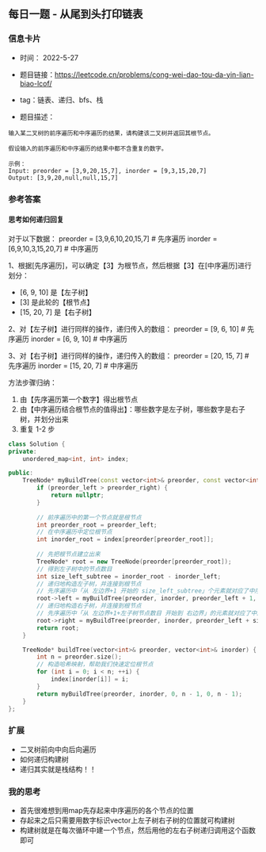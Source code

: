 ## 每日一题 - 从尾到头打印链表
### 信息卡片 

- 时间： 2022-5-27
- 题目链接：https://leetcode.cn/problems/cong-wei-dao-tou-da-yin-lian-biao-lcof/
- tag：链表、递归、bfs、栈

- 题目描述：

```
输入某二叉树的前序遍历和中序遍历的结果，请构建该二叉树并返回其根节点。

假设输入的前序遍历和中序遍历的结果中都不含重复的数字。

示例：
Input: preorder = [3,9,20,15,7], inorder = [9,3,15,20,7]
Output: [3,9,20,null,null,15,7]

```


### 参考答案
#### 思考如何递归回复
对于以下数据：
preorder = [3,9,6,10,20,15,7] # 先序遍历
inorder = [6,9,10,3,15,20,7] # 中序遍历

1、根据[先序遍历]，可以确定【3】为根节点，然后根据【3】在[中序遍历]进行划分：
- [6, 9, 10] 是【左子树】
- [3] 是此轮的【根节点】
- [15, 20, 7] 是【右子树】

2、对【左子树】进行同样的操作，递归传入的数组：
preorder = [9, 6, 10] # 先序遍历
inorder = [6, 9, 10] # 中序遍历

3、对【右子树】进行同样的操作，递归传入的数组：
preorder = [20, 15, 7] # 先序遍历
inorder = [15, 20, 7] # 中序遍历

方法步骤归纳：
1. 由【先序遍历第一个数字】得出根节点
2. 由【中序遍历结合根节点的值得出】：哪些数字是左子树，哪些数字是右子树，并划分出来
3. 重复 1-2 步

```C++
class Solution {
private:
    unordered_map<int, int> index;

public:
    TreeNode* myBuildTree(const vector<int>& preorder, const vector<int>& inorder, int preorder_left, int preorder_right, int inorder_left, int inorder_right) {
        if (preorder_left > preorder_right) {
            return nullptr;
        }
        
        // 前序遍历中的第一个节点就是根节点
        int preorder_root = preorder_left;
        // 在中序遍历中定位根节点
        int inorder_root = index[preorder[preorder_root]];
        
        // 先把根节点建立出来
        TreeNode* root = new TreeNode(preorder[preorder_root]);
        // 得到左子树中的节点数目
        int size_left_subtree = inorder_root - inorder_left;
        // 递归地构造左子树，并连接到根节点
        // 先序遍历中「从 左边界+1 开始的 size_left_subtree」个元素就对应了中序遍历中「从 左边界 开始到 根节点定位-1」的元素
        root->left = myBuildTree(preorder, inorder, preorder_left + 1, preorder_left + size_left_subtree, inorder_left, inorder_root - 1);
        // 递归地构造右子树，并连接到根节点
        // 先序遍历中「从 左边界+1+左子树节点数目 开始到 右边界」的元素就对应了中序遍历中「从 根节点定位+1 到 右边界」的元素
        root->right = myBuildTree(preorder, inorder, preorder_left + size_left_subtree + 1, preorder_right, inorder_root + 1, inorder_right);
        return root;
    }

    TreeNode* buildTree(vector<int>& preorder, vector<int>& inorder) {
        int n = preorder.size();
        // 构造哈希映射，帮助我们快速定位根节点
        for (int i = 0; i < n; ++i) {
            index[inorder[i]] = i;
        }
        return myBuildTree(preorder, inorder, 0, n - 1, 0, n - 1);
    }
};

```

### 扩展
  - 二叉树前向中向后向遍历
  - 如何递归构建树
  - 递归其实就是栈结构！！
### 我的思考
  - 首先很难想到用map先存起来中序遍历的各个节点的位置
  - 存起来之后只需要用数字标识vector上左子树右子树的位置就可构建树
  - 构建树就是在每次循环中建一个节点，然后用他的左右子树递归调用这个函数即可
